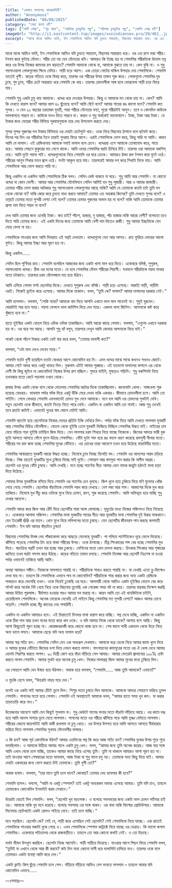 ```yaml
---
title: "একজন দালালের আত্মকাহিনী"
author: "Anonymous"
publishedDate: "06/08/2025"
category: "সেরা বাংলা চটি"
tags: ["অর্গি সেক্স", "গুদ মারা", "পরকিয়া চুদাচুদির গল্প", "পরিপক্ক চুদাচুদির গল্প", "বেঙ্গলি সেক্স চটি"]
imageUrl: "http://i1.eastcontent.top/images/xxxindiansex.pro/39/461_.jpg"
excerpt: "মাঝে মাঝে আমিও ভাবি, ইস শেফালিকে আমিও যদি চুদতে পারতাম, বিছানায় সারারাত ধরে। ওর এত রসে ভরা শরীর। টগবগ করে ফুটছে যৌবন। শরীর তো নয় যেন যৌনতার খনি। আমারও কি ইচ্ছে হয় না শেফালির শরীরটাকে উদোম নগ্ন করে ওর..."
---
```


মাঝে মাঝে আমিও ভাবি, ইস শেফালিকে আমিও যদি চুদতে পারতাম, বিছানায় সারারাত ধরে। ওর এত রসে ভরা শরীর। টগবগ করে ফুটছে যৌবন। শরীর তো নয় যেন যৌনতার খনি। আমারও কি ইচ্ছে হয় না শেফালির শরীরটাকে উদোম নগ্ন করে ওর উপর নিজের কামনার রস ঝড়াতে? শেফালি আমাকে বোঝে না, আমাকে বুঝতে চায় না। কেন বুঝি না। ও শুধু পয়সাওয়ালা লোকগুলোর ক্ষিধে মেটায়। গাড়ী চড়ে আসে। এক তোড়া নোটের বান্ডিল উপহার দেয় শেফালিকে। শেফালি তাতেই খুশী। ঝড়ের গতিতে ওকে বিবস্ত্র করে, তারপর ওর শরীরের উপর তান্ডব শুরু করে। লোকগুলো শেফালির দুধ চুষে, গুদ চুষে, শরীর চেটে সারারাত ধরে শেফালি কে খায়। তারপর চোদনলীলা সাঙ্গ হলে ভোরবেলা গাড়ী চড়ে ফিরে যায়।


শেফালি শুধু একটা চুমু খায় আমাকে। খদ্দের ধরে দেওয়ার উপহার। কিন্তু ও আমাকে মন থেকে চায় না। কেন? আমি কি দেখতে খারাপ বলে? আমার বয়স ৪০ ছুঁয়েছে বলে? আমি বেঁটে বলে? আমার গায়ের রঙ কালো বলে? শেফালি কত সুন্দর। ও যেন ২০ বছরের তরতাজা যুবতী, সারা শরীরে যৌনতার বন্যা, পুরো শরীরটাই আগুন। তবে ও কোনদিন কাউকে ভালবাসতে পারবে না। কাউকে মনও দিতে পারবে না। কারন ও শুধু অর্থকেই ভালোবাসে। টাকা, টাকা আর টাকা। যে টাকার জন্য মেয়েরা শরীর বিলিয়ে পুরষমানুষকে তার দেহ উপভোগ করতে দেয়।


সুন্দর সুন্দর পুরুষের দল টাকার বিনিময়ে ওর দেহটা চেটেপুটে খায়। ওকে নিয়ে বিছানায় ঠাপাবে বলে ছটফট করে। দিনের পর দিন ওর শরীরটার টানে তারাই পুনরায় ফিরে আসে। এরাই শেফালিকে ভোগ করে, কিন্তু পারি না আমি। কারন আমি যে দালাল। এই রেন্ডিখানায় আমাকে সবাই দালাল বলে চেনে। খদ্দেররা এসে আমাকে তোষামোদ করে, পায়ে ধরে। আমার পেছনে কুকুরের মত লেগে থাকে। আমি ওদের শেফালির ঘরটা চিনিয়ে দিই। তারপর ওরা আমাকে বকশিস্ দেয়। আমি দুটো পয়সা পাই। খদ্দেরগুলোকে নিয়ে শেফালি ওর ঘরে ঢোকে। আমারও ঠান্ডা রক্ত টগবগ করে ফুটে ওঠে। শরীরের আগুন শিখার মতন জ্বলে ওঠে। মনটা আকুল হয়ে যায়। তারপরেই আবার দপ্ করে শিখাটা নিভে যায়। আমি শেফালিকে আর ভোগ করতে পারি না।


কিন্তু একদিন না একদিন আমি শেফালিকে ঠিক বলব। সেদিন কেউ থাকবে না ঘরে। শুধু আমি আর শেফালি। না কোনো খদ্দের না কোন ভোগী। আমার আর শেফালির যৌনমিলনে সেদিন আমিই হব শুধু পূজারী। আর ও আমার কান্ডারী। তোমার শরীর ভোগ করার অধিকার শুধু পয়সাওয়ালা লোকগুলোর আছে নাকি? আমি যে তোমাকে কতটা চাই তুমি মন থেকে বোঝো না? নাকি জোর করে চুদতে বাধ্য করবে আমায়? তোমার এত অহঙ্কার কিসের? তুমি দেখতে সুন্দর বলে? এ তল্লাটে তোমার মতো সুন্দরী বেশ্যা নেই বলে? তোমার চোদার পুরুষের অভাব হয় না বলে? নাকি আমি তোমাকে তোমার প্রাপ্য দাম দিতে পারব না বলে?


দেখ আমি তোমার জন্য এনেছি টাকা। কত চাই? পাঁচশ, হাজার, দু হাজার, পাঁচ হাজার নাকি আরো বেশী? বলোতো তাও দিতে পারি তোমার জন্য। এই একটা দিনের জন্য তোমাকে আমি বেশী দাম দিতেও রাজী। শুধু আমার ইচ্ছাটাকে যেন মেরে ফেলা না হয়।


শেফালিকে পাওয়ার জন্য আমি দিবারাত এই স্বপ্নই দেখতাম। খদ্দেরগুলো যেত আর আসত। রাত ফুরিয়ে ভোরের আলো ফুটত। কিন্তু আমার ইচ্ছা আর পূরণ হত না।


কিন্তু একদিন……


সেদিন ছিল পূর্ণিমার রাত। শেফালি বলেছিল আজকের জন্য একটা খাসা মাল ধরে দিতে। একেবারে বলিষ্ঠ, সুপুরুষ, পয়সাওয়ালা খদ্দের। ঠিক ওর মনের মতো। যে হবে শেফালির যৌবন শরীরের পিয়াসী। মখমলে শরীরটাকে ময়দা মাখার মতো চটকাবে। তারপরে চরম যৌনসঙ্গমে মত্ত হয়ে উঠবে।


আমি এগিয়ে গেলাম ফর্সা ছেলেটার দিকে। দেখতে সুপুরুষ এবং বলিষ্ঠ। গাড়ী চড়ে এসেছে। মারুতি গাড়ী, গাড়ীটা ওরই। নিজেই ড্রাইভ করে এসেছে। আমার দিকে তাকাল। বলল, “তুমি কে? দালাল? আমার দালালের দরকার নেই।”


আমি হাসলাম। বললাম, “সেকি স্যার? আমাকে বাদ দিয়ে আপনি এখানে ভাল মাল পাবেনই না। শুধুই ঘুরবেন। ঘোরাটাই সার হবে স্যার। পয়সা ফেললে ভাল কাটপিস দিয়ে দেব স্যার। একদম খাসা জিনিস। আপনাকে কষ্ট করে খুঁজতে হবে না।”


হাতে হুইস্কির একটা বোতল নিয়ে এদিক ওদিক তাকাচ্ছিল। আমি আরো কাছে গেলাম। বললাম, “এগুলো এখানে দরকার হয় না। ওর ঘরে সব আছে। আপনি শুধু হ্যাঁ বলুন, তারপরে দেখুন আমি কোথায় আপনাকে নিয়ে যাই।”


পকেট থেকে পাঁচশ টাকার একটা নোট বার করে বলল, “তোমার দালালী কত?”


বললাম, “ওটা মাল দেখে দেবেন স্যার।”


শেফালি যতটা খুশী হয়েছিল ততটা বোধহয় আগে কোনোদিন হয় নি। এমন খদ্দের মাঝে সাঝে কখনও সখনও জোটে। আমার পেটে আদর করে একটু খামচে দিল। বুঝলাম এটাই আমার পুরষ্কার। এই হতভাগা দালালের কপালে এর থেকে বেশী কি কিছু জুটবে না কোনোদিন! নিজের উপর রাগ হচ্ছিল। গুমরে যাইনি, মুষড়েও পড়িনি। শুধু বকশিসটা নিয়ে তখনকার মতো কেটে পড়লাম ওখান থেকে।


রাস্তার উপর একটা বেঞ্চে বসে থেকে দোতলায় শেফালির ঘরটার দিকে তাকাচ্ছিলাম। জানালাটা খোলা। সাঙ্গখেলা শুরু হয়েছে বোধহয়। ভাবলাম পর্দার ফাঁক দিয়ে একটু উঁকি মেরে দেখব নাকি একবার। কীভাবে চোদনলীলা চলে। আমি তো পাইনি। পেলে বোধহয় শেফালি এমনভাবেই চোদন সুখ দেবে আমাকে। মনে হল আমি ওর চোদনের সুখটাই দেখি। নতুন ছেলেটা ওকে কীভাবে, কতটা নিংড়ে নিতে পারে দেখি। একদিন না একদিন আমি তো পাবই। আজ শুধু দেখেই তবে রাতটা কাটাই। এভাবেই দুধের স্বাদ ঘোলে মেটাই আমি।


শেফালি ল্যাংটো হয়ে ছেলেটাকে নিজের দেহের প্রতিটা ইঞ্চি দেখিয়ে দিল। পর্দার ফাঁক দিয়ে আমি দেখতে লাগলাম যুবকটি আর শেফালির বিচিত্র যৌনলীলা। বোতল থেকে হুইস্কি ঢেলে যুবকটি ভিজিয়ে দিচ্ছিল শেফালির উদ্ধত মাই। মাইয়ের ঢাল বেয়ে গড়িয়ে পড়া হুইস্কি চাটছিল জিভ দিয়ে। যেন লালসার চরম শিখরে নিয়ে যাচ্ছে নিজেকে। জিভের আদরে ভারী বুক দুটো আসতে আসতে ফেঁপে ফুলে উঠছে শেফালির। বোঁটা দুটো শক্ত হয়ে রঙ বদলে ধারণ করেছে রক্তমুখী নীলার মতো। শরীরের সব রক্ত জমা হচ্ছে শেফালির দুধের বোঁটাতে। ওর চোখের তারা আবেশে তখন হয়ে উঠেছে মায়াবিনীর মতো।


শেফালির আস্কারাতে যুবকটী আরো উদ্ধত হচ্ছে। নিমেষে চুষে নিচ্ছে বিলেতি মদ। শেফালি ওর আনন্দের পারদ চড়িয়ে দিচ্ছে। নিজ হাতেই যুবকটির মুখে ঢুকিয়ে দিচ্ছে মাই দুটো। সোমরস আর স্তনসুধা পান করার কি অসীম আগ্রহ। ছেলেটা ওর দুধের বোঁটা চুষছে। আমি দেখছি। মনে হচ্ছে প্যান্টের নীচে আমার ধোন নামক জন্তুটা হঠাৎই মাথা চাড়া দিয়ে উঠেছে।


সোফার উপর যুবকটিকে বসিয়ে দিয়ে শেফালি ওর প্যান্টের চেন খুলছে। জিপ খুলে হাত ঢুকিয়ে দিয়ে মণি মুক্তোর খোঁজ পেয়ে গেছে শেফালি। ছেলেটার বাঁড়াটাকে শেফালি পরখ করে দেখছে। বেশ লম্বা আর শক্ত। আকাশের দিকে মুখ করে তাকিয়ে। নিমেষে মুখ নীচু করে ওটাকে মুখে নিয়ে চোষণ, রমণ, শুরু করেছে শেফালি। আমি অভিভূত হয়ে যাচ্ছি শুধু দেখার আনন্দে।


শেফালি আদর করে জিভ আর ঠোঁট দিয়ে ছেলেটির সারা অঙ্গে বোলাচ্ছে। মূহুর্তের মধ্যে নিজের পজিসনও নিয়ে নিয়েছে ও। একেবারে আলাদা পজিসন। শেফালির মাথা যুবকটির পায়ের নীচে আর যূবকটির মাথা শেফালির দুই উরুর মাঝখানে। যেন ইংরেজী 69 এর মতন। ধোন মুখে নিয়ে ললিপপের মতো চুষছে। যেন ছেলেটির জীবনরস পান করছে কলাবতী শেফালি। ইস যদি আমার বাঁড়াটাও চুষত!


বিছানায় শেফালির উলঙ্গ দেহ পাঁজাকোলা করে আছড়ে ফেলেছে যুবকটি। পা গলিয়ে প্যান্টটাকেও দূরে ফেলে দিয়েছে। ঝাঁপিয়ে পড়েছে শেফালির চিৎ হয়ে থাকা শরীরের উপর। ওকে ঠাপাচ্ছে। তীব্র শিৎকারের শব্দ বের হচ্ছে শেফালির মুখ দিয়ে। স্বয়ংক্রিয় যন্ত্রটি তখন বার হচ্ছে আর ঢুকছে। মেশিনের মতো ধোন চালনা করছে। চিৎকার শিৎকার আর শৃঙ্গারের ধ্বনিতে তখন ঘরটা গমগম করে উঠছে। ঝড়ের গতিতে তান্ডব চলছে। শেফালি নিস্তেজ আর ছেলেটি নিঃশেষ না হওয়া পর্যন্ত ওভাবেই তাকিয়ে আছি আমি।


অবস্থা আমারও সঙ্গীন। নিজেকে সামলাতে পারছি না। শরীরটাকে শান্তও করতে পারছি না। যা দেখছি এতো ব্লু-ফিল্মেও দেখা যায় না। তাহলে কি শেফালিকে এভাবে পাব না কোনোদিন? শরীরটাকে শান্ত করার জন্য অন্য একটা রেন্ডিকে পাকড়াও করে ফেলেছি তখন। ওকে নিয়েই ঢুকেছি ওর ঘরে। আলমারী থেকে আমিও একটা হুইস্কির বোতল বের করে গটগট করে অর্ধেক নিট খেয়ে নিয়ে ওকে বিছানায় তুলেছি এক সেকেন্ড সময় নষ্ট না করে। তারপর বারবার নিক্ষেপ করছি আমার উত্থিত পুরুষাঙ্গ। বীর্যপাত হওয়ার পরও আমার মন ভরছে না। কারন আমি তো এই খানকিটাকে চাইনি, চেয়েছিলাম শেফালিকে। অনেক মেয়েকে দেখেছি এই লাইনে কিন্তু শেফালির মত সুন্দরী বেশ্যা? আজও আমার চোখে পড়েনি। শেফালি হচ্ছে উঁচু জাতের দেহ পসারিনী।


একদিন না একদিন আমারও হবে। এই চিন্তাতেই দিনভর মাথা খারাপ করে যাচ্ছি। স্বপ্ন দেখে যাচ্ছি, একদিন না একদিন ওকে ঠিক পাব আর তখন মনের মতো করে খাব ওকে। ও যদি আমায় নিজে থেকে ডাকে? আশায় বসে আছি। কিন্তু আশা কিছুতেই পূরণ হচ্ছে না। জোরজবরদস্তী করে কোনো কাজ হবে না। শেষ কালে পাখী একডাল থেকে উড়ে গিয়ে অন্য ডালে বসবে। আমাকে ছেড়ে যদি অন্য দালাল ধরে?


আমার স্বপ্ন সত্যি হল। শেফালির সেদিন যেন এক অন্যরূপ দেখলাম। আমাকে ঘরে ডেকে নিয়ে আমার জামা খুলে দিয়ে ও আমার বুকের বোঁটাতে জিভের ডগা দিয়ে লেহন করতে লাগল। বাৎসায়নের কামসূত্রের মতো ওর ঐ খেলা দেখে আমার ধোনটা শিরশির করতে লাগল। ৯০ ডিগ্রী কোণ ধরে বাঁড়া দাঁড়িয়ে গেল আমার। আমার ভেতরটা জ্বালানোর ১০০% চেষ্টা করতে লাগল শেফালি। আমার মুখটা ধরে অনেক চুমু খেল। নিজের লালাগ্রন্থ জিভ আমার মুখের মধ্যে ঢুকিয়ে দিল।


ওর সোহাগে আমি যেন উন্মত্ত হয়ে উঠলাম। অবাক হয়ে বললাম, “শেফালি…… আজ তুমি আমাকে? এভাবে?”


ও মুচকি হেসে বলল, “উত্তরটা নাহয় পরে দেব।”


বলেই ওর একটা মাই আমার ঠোঁটে তুলে দিল। শিশুর মতো চুষতে দিল আমাকে। আমাকে আদরে সোহাগে ভরিয়ে তুলল শেফালি। পাগলের মতো হয়ে গেলাম। শেফালি ওই অবস্থাতেই আমাকে বলল, “আমার হাতে সময় খুব কম। যা করার তাড়াতাড়ি করে নাও।”


উত্তেজনার আবেশে আমি যেন কিছুই শুনলাম না। শুধু কেউটে সাপের ফনার মতো বাঁড়াটা দাঁড়িয়ে আছে। ওর কামে দগ্ধ হয়ে আমি আনন্দ সাগরে ডুবে যেতে লাগলাম। পাগলের মতো ওর শরীরে ঝাঁপিয়ে পড়ে আমি তৃষ্ণা মেটাতে লাগলাম। শরীরের কোনো জায়গাটাই আমি বাকী রাখলাম না চুমু খেতে। ওর উপরে উপগত হয়ে আমি আসতে আসতে বীর্যধারায় ভরিয়ে দিতে লাগলাম শেফালির সুখময় যৌননালীর ভান্ডার।


এ কি হল? আজ সূর্য কোনদিকে উঠল? আমার এতদিনের স্বপ্ন কি করে আজ সত্যি হল? শেফালির বুকের উপর শুয়ে শুয়ে ভাবছিলাম। ও আমাকে উঠিয়ে আমার গালে একটা চুমু খেল। বলল, “আমার জন্য তুমি অনেক করেছ। আজ যার সঙ্গে আমি এখান থেকে চলে যাচ্ছি, তাকেও আমার কাছে নিয়ে এসেছ তুমি। তুমি না থাকলে আমারও আশা পূরণ হত না। তাই যাওয়ার আগে শেষবারের মতো ভাবলাম, আজ টাকা বা শুধু গালে চমু নয়। তোমাকে অন্য কিছু দিয়ে যাই। আমার দেহটা একবারের জন্য ভোগ করতে দি‌ই তোমাকে। তুমি খুশী তো?”


অবাক হলাম। বললাম, “তার মানে তুমি চলে যাবে? কোথায়? তোমার দেহ ব্যাবসার কী হবে?”


শেফালি হাসল। বললো, “আমি না একটু স্পেশাল? তাই একটু অন্যরকম অফার এসেছে আমার। তুমি যদি চাও, তাহলে তোমাকেও কোনোদিন ইনভাইট করব সেখানে।”


উত্তরটা যেচেই দিল শেফালি। বলল, “ছেলেটা খুব বড়লোক। ও বলেছে সবসময়ের জন্য একটা ভাল চোদন পার্টনার চাই ওর। আমাকে নাকি খুব মনে ধরেছে। বলেছে সবসময় ওর সঙ্গে থাকব। ওর বাবা নাকি ফিল্মের প্রোডিউসার। আমাকে সিনেমায় ছোটখাটো একটা রোলও পাইয়ে দেবে। তাই চলে যাচ্ছি।”


মনে পড়ছিল। ছেলেটা কে? সেই যে, গাড়ী করে এসেছিল সেই ছেলেটা? সেই শেফালিকে নিয়ে যাচ্ছে। এক রাতেই শেফালিকে পাওয়ার মজাটা বুঝে গেছে ও। এখন শেফালিকে স্পেশাল কন্ট্রাক্টে নিয়ে যাচ্ছে ওর ডেরায়। কি ভালো কপাল শেফালির। একেবারে পতিতালয় থেকে রাজবাড়ীতে। তাহলে তো আর কোনো কথাই নেই। ও তো উড়ছে।


মনটা ভীষন উসখুস করছিল। ছেলেটা নিজে আসেনি। গাড়ী পাঠিয়ে দিয়েছে। যাওয়ার আগে পিছন ফিরে শেফালি বলল, “তুমিই বা এখানে থেকে আর কী করবে? কটা দিন অন্য কোনো মাগী ধরে দালালিটা চালিয়ে নাও। তারপর ওকে বলে তোমারও একটা ব্যবস্থা আমি করে দেব।”


একটা ফ্লাইং কিস্ ছুঁড়ে শেফালি চলে গেল। দাঁড়িয়ে দাঁড়িয়ে আমিও বেশ ভাবতে লাগলাম – তাহলে আবার যদি কোনোদিন এভাবে……


—ঃসমাপ্তঃ—
